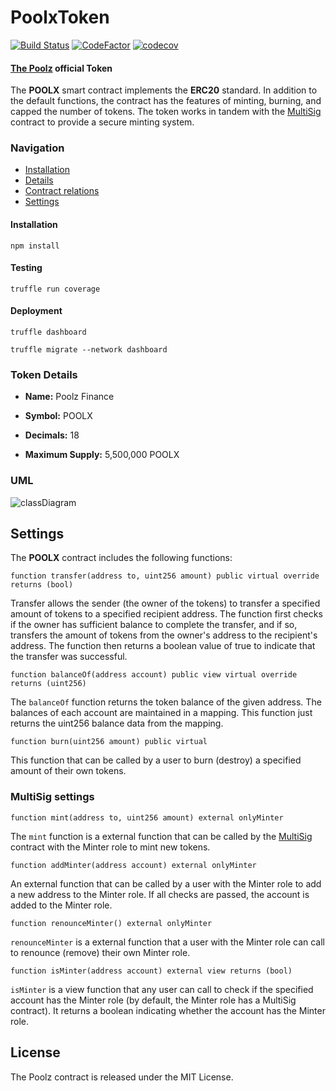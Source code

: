 # PoolxToken
[![Build Status](https://api.travis-ci.com/The-Poolz/poolztoken.svg)](https://app.travis-ci.com/github/The-Poolz/PoolzToken)
[![CodeFactor](https://www.codefactor.io/repository/github/the-poolz/poolztoken/badge)](https://www.codefactor.io/repository/github/the-poolz/poolztoken/)
[![codecov](https://codecov.io/gh/The-Poolz/poolztoken/branch/master/graph/badge.svg)](https://app.codecov.io/gh/The-Poolz/PoolzToken)
#### [**The Poolz**](https://poolz.finance/) official Token
The **POOLX** smart contract implements the **ERC20** standard. In addition to the default functions, the contract has the features of minting, burning, and capped the number of tokens. The token works in tandem with the [MultiSig](https://github.com/The-Poolz/MultiSig/) contract to provide a secure minting system. 
 
 ### Navigation

- [Installation](#installation)
- [Details](#token-details)
- [Contract relations](#uml)
- [Settings](#settings)

#### Installation

```console
npm install
```

#### Testing

```console
truffle run coverage
```

#### Deployment

```console
truffle dashboard
```

```console
truffle migrate --network dashboard
```

 ### Token Details

* **Name:** Poolz Finance

* **Symbol:** POOLX

* **Decimals:** 18

* **Maximum Supply:** 5,500,000 POOLX

### UML
![classDiagram](https://user-images.githubusercontent.com/68740472/225975280-a6958c37-4027-475a-82c2-37c8116823e1.svg)

## Settings
The **POOLX** contract includes the following functions:
```solidity
function transfer(address to, uint256 amount) public virtual override returns (bool)
```
Transfer allows the sender (the owner of the tokens) to transfer a specified amount of tokens to a specified recipient address. The function first checks if the owner has sufficient balance to complete the transfer, and if so, transfers the amount of tokens from the owner's address to the recipient's address. The function then returns a boolean value of true to indicate that the transfer was successful.

```solidity
function balanceOf(address account) public view virtual override returns (uint256)
```
The `balanceOf` function returns the token balance of the given address. The balances of each account are maintained in a mapping. This function just returns the uint256 balance data from the mapping.


```solidity
function burn(uint256 amount) public virtual
```

This function that can be called by a user to burn (destroy) a specified amount of their own tokens.

### MultiSig settings
```solidity
function mint(address to, uint256 amount) external onlyMinter
```
The `mint` function is a external function that can be called by the [MultiSig](https://github.com/The-Poolz/MultiSig/) contract with the Minter role to mint new tokens.

```solidity
function addMinter(address account) external onlyMinter
```
An external function that can be called by a user with the Minter role to add a new address to the Minter role. If all checks are passed, the account is added to the Minter role.

```solidity
function renounceMinter() external onlyMinter
```
`renounceMinter` is a external function that a user with the Minter role can call to renounce (remove) their own Minter role.

```solidity
function isMinter(address account) external view returns (bool) 
```
`isMinter` is a view function that any user can call to check if the specified account has the Minter role (by default, the Minter role has a MultiSig contract). It returns a boolean indicating whether the account has the Minter role.

## License
The Poolz contract is released under the MIT License.